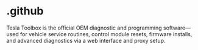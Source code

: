 # .github
Tesla Toolbox is the official OEM diagnostic and programming software—used for vehicle service routines, control module resets, firmware installs, and advanced diagnostics via a web interface and proxy setup.

